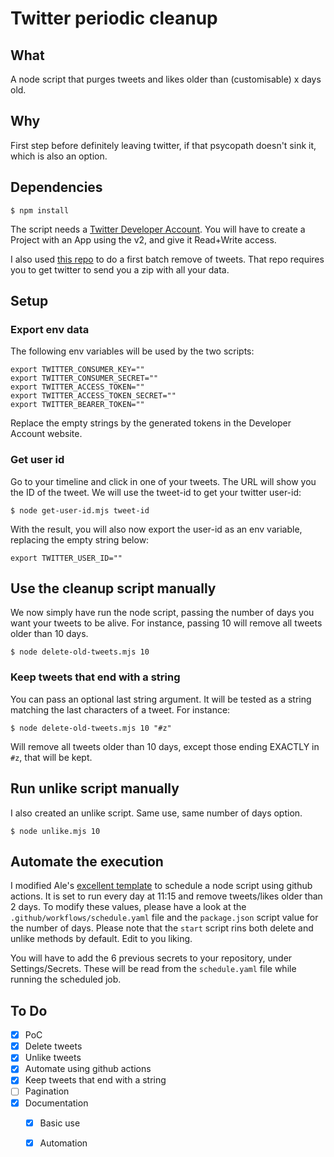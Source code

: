 # Twitter periodic cleanup

## What

A node script that purges tweets and likes older than (customisable) x days old. 

## Why

First step before definitely leaving twitter, if that psycopath doesn't sink it, which is also an option. 

## Dependencies


```
$ npm install
```

The script needs a [Twitter Developer Account](https://developer.twitter.com). You will have to create a Project with an App using the v2, and give it Read+Write access.

I also used [this repo](https://github.com/koenrh/delete-tweets) to do a first batch remove of tweets. That repo requires you to get twitter to send you a zip with all your data. 

## Setup

### Export env data

The following env variables will be used by the two scripts:

```
export TWITTER_CONSUMER_KEY=""
export TWITTER_CONSUMER_SECRET=""
export TWITTER_ACCESS_TOKEN=""
export TWITTER_ACCESS_TOKEN_SECRET=""
export TWITTER_BEARER_TOKEN=""
```

Replace the empty strings by the generated tokens in the Developer Account website. 


### Get user id

Go to your timeline and click in one of your tweets. The URL will show you the ID of the tweet. We will use the tweet-id to get your twitter user-id:


```
$ node get-user-id.mjs tweet-id
```

With the result, you will also now export the user-id as an env variable, replacing the empty string below:

```
export TWITTER_USER_ID=""
```

## Use the cleanup script manually

We now simply have run the node script, passing the number of days you want your tweets to be alive. For instance, passing 10 will remove all tweets older than 10 days.


```
$ node delete-old-tweets.mjs 10
```

### Keep tweets that end with a string

You can pass an optional last string argument. It will be tested as a string matching the last characters of a tweet. For instance:


```
$ node delete-old-tweets.mjs 10 "#z"
```

Will remove all tweets older than 10 days, except those ending EXACTLY in `#z`, that will be kept.


## Run unlike script manually

I also created an unlike script. Same use, same number of days option.

```
$ node unlike.mjs 10
```


## Automate the execution

I modified Ale's [excellent template](https://github.com/bomberstudios/run-node-with-github-actions) to schedule a node script using github actions. It is set to run every day at 11:15 and remove tweets/likes older than 2 days. To modify these values, please have a look at the `.github/workflows/schedule.yaml` file and the `package.json` script value for the number of days. Please note that the `start` script rins both delete and unlike methods by default. Edit to you liking.

You will have to add the 6 previous secrets to your repository, under Settings/Secrets. These will be read from the `schedule.yaml` file while running the scheduled job.


## To Do

* [x] PoC
* [x] Delete tweets
* [x] Unlike tweets
* [x] Automate using github actions
* [x] Keep tweets that end with a string
* [ ] Pagination
* [x] Documentation
  * [x] Basic use
  * [x] Automation


